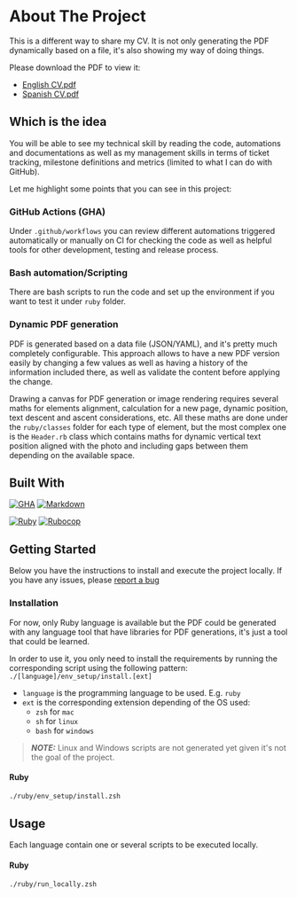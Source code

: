 # About The Project
This is a different way to share my CV. It is not only generating the PDF dynamically based on a file, it's also showing my way of doing things.

<p>Please download the PDF to view it:</p>
<ul>
    <li><a href="cv/ruby/cv_english.pdf">English CV.pdf</a></li>
    <li><a href="cv/ruby/cv_spanish.pdf">Spanish CV.pdf</a></li>
</ul>

## Which is the idea
You will be able to see my technical skill by reading the code, automations and documentations as well as my management skills in terms of ticket tracking, milestone definitions and metrics (limited to what I can do with GitHub).

Let me highlight some points that you can see in this project:

### GitHub Actions (GHA)
Under `.github/workflows` you can review different automations triggered automatically or manually on CI for checking the code as well as helpful tools for other development, testing and release process.

### Bash automation/Scripting
There are bash scripts to run the code and set up the environment if you want to test it under `ruby` folder.

### Dynamic PDF generation
PDF is generated based on a data file (JSON/YAML), and it's pretty much completely configurable. This approach allows to have a new PDF version easily by changing a few values as well as having a history of the information included there, as well as validate the content before applying the change.

Drawing a canvas for PDF generation or image rendering requires several maths for elements alignment, calculation for a new page, dynamic position, text descent and ascent considerations, etc. All these maths are done under the `ruby/classes` folder for each type of element, but the most complex one is the `Header.rb` class which contains maths for dynamic vertical text position aligned with the photo and including gaps between them depending on the available space.

## Built With

[![GHA][GHA]][GHA-url]
[![Markdown][Markdown]][Markdown-url]

[![Ruby][Ruby]][Ruby-url]
[![Rubocop][Rubocop]][Rubocop-url]

## Getting Started

Below you have the instructions to install and execute the project locally. If you have any issues, please <a href="https://github.com/RegFacu/CV/issues/new?labels=bug">report a bug</a>

### Installation

For now, only Ruby language is available but the PDF could be generated with any language tool that have libraries for PDF generations, it's just a tool that could be learned.

In order to use it, you only need to install the requirements by running the corresponding script using the following pattern:
`./[language]/env_setup/install.[ext]`

* `language` is the programming language to be used. E.g. `ruby`
* `ext` is the corresponding extension depending of the OS used:
  * `zsh` for `mac`
  * `sh` for `linux`
  * `bash` for `windows`

> **_NOTE:_**  Linux and Windows scripts are not generated yet given it's not the goal of the project.  

#### Ruby
```sh
./ruby/env_setup/install.zsh
```

## Usage

Each language contain one or several scripts to be executed locally.

#### Ruby
```sh
./ruby/run_locally.zsh
```

<!-- MARKDOWN LINKS & IMAGES -->
<!-- https://www.markdownguide.org/basic-syntax/#reference-style-links -->
[GHA]: https://img.shields.io/badge/GHA-2088FF?style=for-the-badge&logo=githubactions&logoColor=white
[GHA-url]: https://docs.github.com/en/actions
[Markdown]: https://img.shields.io/badge/Markdown-000000?style=for-the-badge&logo=markdown&logoColor=white
[Markdown-url]: https://www.markdownguide.org/
[Ruby]: https://img.shields.io/badge/Ruby-CC342D?style=for-the-badge&logo=Ruby&logoColor=white
[Ruby-url]: https://www.ruby-lang.org/en/
[Rubocop]: https://img.shields.io/badge/RuboCop-000000?style=for-the-badge&logo=RuboCop&logoColor=white
[Rubocop-url]: https://rubocop.org/
